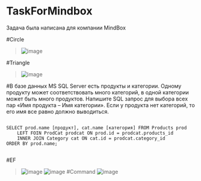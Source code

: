 # TaskForMindbox
Задача была написана для компании MindBox

#Сircle
>![image](https://user-images.githubusercontent.com/81651689/206321232-ec5082c7-848c-4074-8b89-7ed46e91e9ab.png)

#Triangle
>![image](https://user-images.githubusercontent.com/81651689/206321305-d9c82b79-4fb7-4357-9199-6bac4046e280.png)


#В базе данных MS SQL Server есть продукты и категории. Одному продукту может соответствовать много категорий, в одной категории может быть много продуктов. Напишите SQL запрос для выбора всех пар «Имя продукта – Имя категории». Если у продукта нет категорий, то его имя все равно должно выводиться.

<code>
SELECT prod.name [продукт], cat.name [категория] FROM Products prod
    LEFT FOIN ProdCat prodcat ON prod.id = prodcat.products_id
    INNER JOIN Category cat ON cat.id = prodcat.category_id
ORDER BY prod.name;
 </code>



#EF
>![image](https://user-images.githubusercontent.com/81651689/206434628-b852faf6-c4c2-45c0-8290-876d430f5811.png) ![image](https://user-images.githubusercontent.com/81651689/206436345-f44d7ea8-adb6-42a3-874f-0e6f68cc9e97.png)
#Command
>![image](https://user-images.githubusercontent.com/81651689/206436365-24cd4370-d086-4f79-97e9-dbfd335626f8.png)


